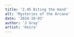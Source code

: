 ```yaml
---
title: '2.45 Biting the Hand'
alt: 'Mysteries of the Arcana'
date: '2024-10-03'
author: 'J Gray'
artist: 'Keira'
---
```

